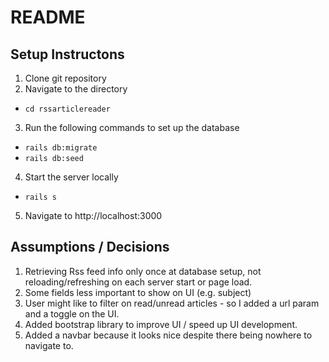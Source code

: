 # README
## Setup Instructons
1. Clone git repository
2. Navigate to the directory
  - `cd rssarticlereader`
3. Run the following commands to set up the database
  - `rails db:migrate`
  - `rails db:seed`
4. Start the server locally
  - `rails s`
5. Navigate to http://localhost:3000

## Assumptions / Decisions
1. Retrieving Rss feed info only once at database setup, not reloading/refreshing on each server start or page load.
2. Some fields less important to show on UI (e.g. subject)
3. User might like to filter on read/unread articles - so I added a url param and a toggle on the UI.
4. Added bootstrap library to improve UI / speed up UI development.
5. Added a navbar because it looks nice despite there being nowhere to navigate to.
